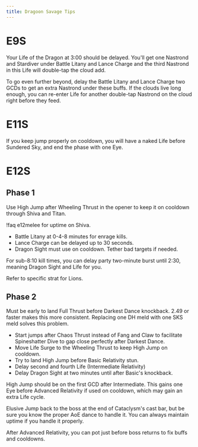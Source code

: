 ```yaml
---
title: Dragoon Savage Tips
---
```

# E9S

Your Life of the Dragon at 3:00 should be delayed. You'll get one Nastrond and Stardiver under Battle Litany and Lance Charge and the third Nastrond in this Life will double-tap the cloud add.

To go even further beyond, delay the Battle Litany and Lance Charge two GCDs to get an extra Nastrond under these buffs. If the clouds live long enough, you can re-enter Life for another double-tap Nastrond on the cloud right before they feed.

# E11S

If you keep jump properly on cooldown, you will have a naked Life before Sundered Sky, and end the phase with one Eye.

# E12S

## Phase 1

Use High Jump after Wheeling Thrust in the opener to keep it on cooldown through Shiva and Titan.


!faq e12melee for uptime on Shiva.

* Battle Litany at 0-4-8 minutes for enrage kills.
* Lance Charge can be delayed up to 30 seconds.
* Dragon Sight must use on cooldown. Tether bad targets if needed.

For sub-8:10 kill times, you can delay party two-minute burst until 2:30, meaning Dragon Sight and Life for you.

Refer to specific strat for Lions.

## Phase 2

Must be early to land Full Thrust before Darkest Dance knockback. 2.49 or faster makes this more consistent. Replacing one DH meld with one SKS meld solves this problem.

* Start jumps after Chaos Thrust instead of Fang and Claw to facilitate Spineshatter Dive to gap close perfectly after Darkest Dance.
* Move Life Surge to the Wheeling Thrust to keep High Jump on cooldown.
* Try to land High Jump before Basic Relativity stun.
* Delay second and fourth Life (Intermediate Relativity)
* Delay Dragon Sight at two minutes until after Basic's knockback.

High Jump should be on the first GCD after Intermediate. This gains one Eye before Advanced Relativity if used on cooldown, which may gain an extra Life cycle.

Elusive Jump back to the boss at the end of Cataclysm's cast bar, but be sure you know the proper AoE dance to handle it. You can always maintain uptime if you handle it properly.

After Advanced Relativity, you can pot just before boss returns to fix buffs and cooldowns.